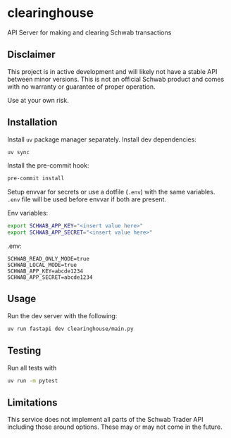 # clearinghouse
API Server for making and clearing Schwab transactions

## Disclaimer
This project is in active development and will likely not have a stable API between minor versions.
This is not an official Schwab product and comes with no warranty or guarantee of proper operation.

Use at your own risk.

## Installation

Install `uv` package manager separately. Install dev dependencies:
```bash
uv sync
```

Install the pre-commit hook:
```bash
pre-commit install
```

Setup envvar for secrets or use a dotfile (`.env`) with the same variables.
`.env` file will be used before envvar if both are present.

Env variables:
```bash
export SCHWAB_APP_KEY="<insert value here>"
export SCHWAB_APP_SECRET="<insert value here>"
```
.env:
```
SCHWAB_READ_ONLY_MODE=true
SCHWAB_LOCAL_MODE=true
SCHWAB_APP_KEY=abcde1234
SCHWAB_APP_SECRET=abcde1234
```

## Usage
Run the dev server with the following:
```bash
uv run fastapi dev clearinghouse/main.py
```

## Testing
Run all tests with
```bash
uv run -m pytest
```


## Limitations
This service does not implement all parts of the Schwab Trader API including those around options.
These may or may not come in the future.
